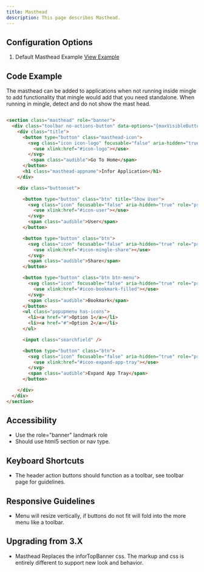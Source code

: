 ```yaml
---
title: Masthead  
description: This page describes Masthead.
---
```


## Configuration Options

1. Default Masthead Example [View Example]( ../components/masthead/example-index)

## Code Example

The masthead can be added to applications when not running inside mingle to add functionality that mingle would add that you need standalone. When running in mingle, detect and do not show the mast head.

```html

<section class="masthead" role="banner">
  <div class="toolbar no-actions-button" data-options="{maxVisibleButtons: 6}">
    <div class="title">
      <button type="button" class="masthead-icon">
        <svg class="icon icon-logo" focusable="false" aria-hidden="true" role="presentation">
          <use xlink:href="#icon-logo"></use>
        </svg>
         <span class="audible">Go To Home</span>
      </button>
      <h1 class="masthead-appname">Infor Application</h1>
    </div>

    <div class="buttonset">

      <button type="button" class="btn" title="Show User">
        <svg class="icon" focusable="false" aria-hidden="true" role="presentation">
          <use xlink:href="#icon-user"></use>
        </svg>
        <span class="audible">User</span>
      </button>

      <button type="button" class="btn">
        <svg class="icon" focusable="false" aria-hidden="true" role="presentation">
          <use xlink:href="#icon-mingle-share"></use>
        </svg>
        <span class="audible">Share</span>
      </button>

      <button type="button" class="btn btn-menu">
        <svg class="icon" focusable="false" aria-hidden="true" role="presentation">
          <use xlink:href="#icon-bookmark-filled"></use>
        </svg>
        <span class="audible">Bookmark</span>
      </button>
      <ul class="popupmenu has-icons">
        <li><a href="#">Option 1</a></li>
        <li><a href="#">Option 2</a></li>
      </ul>

      <input class="searchfield" />

      <button type="button" class="btn">
        <svg class="icon" focusable="false" aria-hidden="true" role="presentation">
          <use xlink:href="#icon-expand-app-tray"></use>
        </svg>
        <span class="audible">Expand App Tray</span>
      </button>

    </div>
  </div>
</section>


```

## Accessibility

-  Use the role="banner" landmark role
-  Should use html5 section or nav type.

## Keyboard Shortcuts

-   The header action buttons should function as a toolbar, see toolbar page for guidelines.

## Responsive Guidelines

-   Menu will resize vertically, if buttons do not fit will fold into the more menu like a toolbar.

## Upgrading from 3.X

-   Masthead Replaces the inforTopBanner css. The markup and css is entirely different to support new look and behavior.
